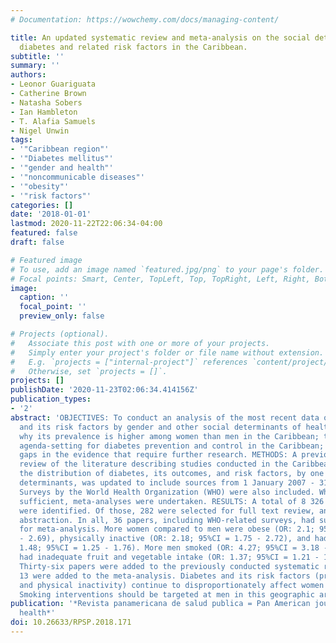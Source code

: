 ```yaml
---
# Documentation: https://wowchemy.com/docs/managing-content/

title: An updated systematic review and meta-analysis on the social determinants of
  diabetes and related risk factors in the Caribbean.
subtitle: ''
summary: ''
authors:
- Leonor Guariguata
- Catherine Brown
- Natasha Sobers
- Ian Hambleton
- T. Alafia Samuels
- Nigel Unwin
tags:
- '"Caribbean region"'
- '"Diabetes mellitus"'
- '"gender and health"'
- '"noncommunicable diseases"'
- '"obesity"'
- '"risk factors"'
categories: []
date: '2018-01-01'
lastmod: 2020-11-22T22:06:34-04:00
featured: false
draft: false

# Featured image
# To use, add an image named `featured.jpg/png` to your page's folder.
# Focal points: Smart, Center, TopLeft, Top, TopRight, Left, Right, BottomLeft, Bottom, BottomRight.
image:
  caption: ''
  focal_point: ''
  preview_only: false

# Projects (optional).
#   Associate this post with one or more of your projects.
#   Simply enter your project's folder or file name without extension.
#   E.g. `projects = ["internal-project"]` references `content/project/deep-learning/index.md`.
#   Otherwise, set `projects = []`.
projects: []
publishDate: '2020-11-23T02:06:34.414156Z'
publication_types:
- '2'
abstract: 'OBJECTIVES: To conduct an analysis of the most recent data on diabetes
  and its risk factors by gender and other social determinants of health to understand
  why its prevalence is higher among women than men in the Caribbean; to inform policy
  agenda-setting for diabetes prevention and control in the Caribbean; and to identify
  gaps in the evidence that require further research. METHODS: A previous systematic
  review of the literature describing studies conducted in the Caribbean that presented
  the distribution of diabetes, its outcomes, and risk factors, by one or more social
  determinants, was updated to include sources from 1 January 2007 - 31 December 2016.
  Surveys by the World Health Organization (WHO) were also included. Where data were
  sufficient, meta-analyses were undertaken. RESULTS: A total of 8 326 manuscripts
  were identified. Of those, 282 were selected for full text review, and 114, for
  abstraction. In all, 36 papers, including WHO-related surveys, had sufficient information
  for meta-analysis. More women compared to men were obese (OR: 2.1; 95%CI = 1.65
  - 2.69), physically inactive (OR: 2.18; 95%CI = 1.75 - 2.72), and had diabetes (OR:
  1.48; 95%CI = 1.25 - 1.76). More men smoked (OR: 4.27; 95%CI = 3.18 - 5.74) and
  had inadequate fruit and vegetable intake (OR: 1.37; 95%CI = 1.21 - 1.57). CONCLUSION:
  Thirty-six papers were added to the previously conducted systematic review; of those,
  13 were added to the meta-analysis. Diabetes and its risk factors (primarily obesity
  and physical inactivity) continue to disproportionately affect women in the Caribbean.
  Smoking interventions should be targeted at men in this geographic area.'
publication: '*Revista panamericana de salud publica = Pan American journal of public
  health*'
doi: 10.26633/RPSP.2018.171
---
```

